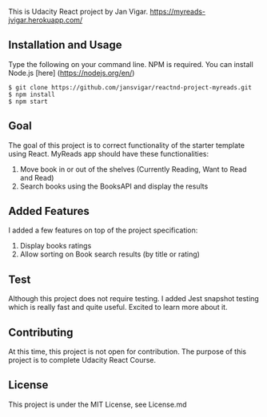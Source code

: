 This is Udacity React project by Jan Vigar.
https://myreads-jvigar.herokuapp.com/

## Installation and Usage

Type the following on your command line. NPM is required. You can install Node.js [here] (https://nodejs.org/en/)
```
$ git clone https://github.com/jansvigar/reactnd-project-myreads.git
$ npm install
$ npm start
```

## Goal

The goal of this project is to correct functionality of the starter template using React. MyReads app should have these functionalities:
1. Move book in or out of the shelves (Currently Reading, Want to Read and Read)
2. Search books using the BooksAPI and display the results

## Added Features

I added a few features on top of the project specification:
1. Display books ratings
2. Allow sorting on Book search results (by title or rating)

## Test

Although this project does not require testing. I added Jest snapshot testing which is really fast and quite useful. Excited to learn more about it.

## Contributing

At this time, this project is not open for contribution. The purpose of this project is to complete Udacity React Course.

## License

This project is under the MIT License, see License.md
